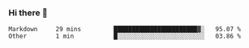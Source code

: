 ### Hi there 👋

<!--
**akosbalasko/akosbalasko** is a ✨ _special_ ✨ repository because its `README.md` (this file) appears on your GitHub profile.

Here are some ideas to get you started:

- 🔭 I’m currently working on ...
- 🌱 I’m currently learning ...
- 👯 I’m looking to collaborate on ...
- 🤔 I’m looking for help with ...
- 💬 Ask me about ...
- 📫 How to reach me: ...
- 😄 Pronouns: ...
- ⚡ Fun fact: ...
-->
<!--START_SECTION:waka-->
```text
Markdown     29 mins         ███████████████████████▓░   95.07 % 
Other        1 min           █░░░░░░░░░░░░░░░░░░░░░░░░   03.86 % 
```
<!--END_SECTION:waka-->
